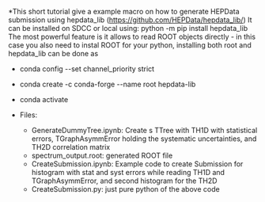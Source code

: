 *This short tutorial give a example macro on how to generate HEPData submission using hepdata_lib (https://github.com/HEPData/hepdata_lib/)
It can be installed on SDCC or local using: python -m pip install hepdata_lib
The most powerful feature is it allows to read ROOT objects directly - in this case you also need to instal ROOT for your python, installing both root and hepdata_lib can be done as
  * conda config --set channel_priority strict
  * conda create -c conda-forge --name <my-environment> root hepdata-lib
  * conda activate <my-environment>

* Files:
  * GenerateDummyTree.ipynb: Create s TTree with TH1D with statistical errors, TGraphAsymmError holding the systematic uncertainties, and TH2D correlation matrix
  * spectrum_output.root: generated ROOT file
  * CreateSubmission.ipynb: Example code to create Submission for histogram with stat and syst errors while reading TH1D and TGraphAsymmError, and second histogram for the TH2D
  * CreateSubmission.py: just pure python of the above code
